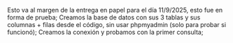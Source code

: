 Esto va al margen de la entrega en papel para el día 11/9/2025, esto fue en forma de prueba;
Creamos la base de datos con sus 3 tablas y sus columnas + filas desde el código, sin usar phpmyadmin (solo para probar si funcionó);
Creamos la conexión y probamos con la primer consulta;
